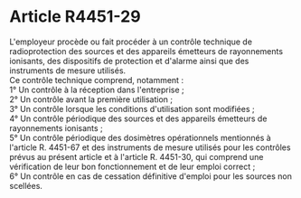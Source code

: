 # Article R4451-29

L'employeur procède ou fait procéder à un contrôle technique de radioprotection des sources et des appareils émetteurs de rayonnements ionisants, des dispositifs de protection et d'alarme ainsi que des instruments de mesure utilisés.   
Ce contrôle technique comprend, notamment :   
1° Un contrôle à la réception dans l'entreprise ;   
2° Un contrôle avant la première utilisation ;   
3° Un contrôle lorsque les conditions d'utilisation sont modifiées ;   
4° Un contrôle périodique des sources et des appareils émetteurs de rayonnements ionisants ;   
5° Un contrôle périodique des dosimètres opérationnels mentionnés à l'article R. 4451-67 et des instruments de mesure utilisés pour les contrôles prévus au présent article et à l'article R. 4451-30, qui comprend une vérification de leur bon fonctionnement et de leur emploi correct ;   
6° Un contrôle en cas de cessation définitive d'emploi pour les sources non scellées.